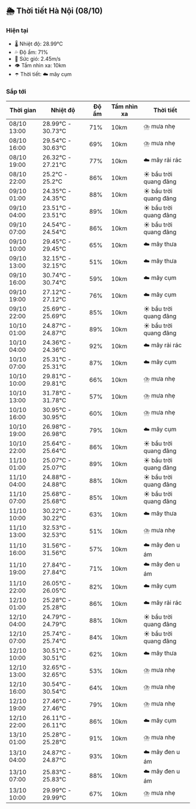 ## 🌦️ Thời tiết Hà Nội (08/10)

### Hiện tại

- 🌡️ Nhiệt độ: 28.99℃
- 💦 Độ ẩm: 71%
- 💨 Sức gió: 2.45m/s
- 👁️ Tầm nhìn xa: 10km
- ☂️ Thời tiết: ☁️ mây cụm

### Sắp tới

| Thời gian | Nhiệt độ | Độ ẩm | Tầm nhìn xa | Thời tiết |
| --- | --- | --- | --- | --- |
| 08/10 13:00 | 28.99℃ - 30.73℃ | 71% | 10km | ⛈️ mưa nhẹ |
| 08/10 16:00 | 29.54℃ - 30.63℃ | 69% | 10km | ⛈️ mưa nhẹ |
| 08/10 19:00 | 26.32℃ - 27.21℃ | 77% | 10km | ☁️ mây rải rác |
| 08/10 22:00 | 25.2℃ - 25.2℃ | 86% | 10km | ☀️ bầu trời quang đãng |
| 09/10 01:00 | 24.35℃ - 24.35℃ | 88% | 10km | ☀️ bầu trời quang đãng |
| 09/10 04:00 | 23.51℃ - 23.51℃ | 89% | 10km | ☀️ bầu trời quang đãng |
| 09/10 07:00 | 24.54℃ - 24.54℃ | 86% | 10km | ☀️ bầu trời quang đãng |
| 09/10 10:00 | 29.45℃ - 29.45℃ | 65% | 10km | ☁️ mây thưa |
| 09/10 13:00 | 32.15℃ - 32.15℃ | 51% | 10km | ☁️ mây thưa |
| 09/10 16:00 | 30.74℃ - 30.74℃ | 59% | 10km | ☁️ mây cụm |
| 09/10 19:00 | 27.12℃ - 27.12℃ | 76% | 10km | ☁️ mây cụm |
| 09/10 22:00 | 25.69℃ - 25.69℃ | 85% | 10km | ☀️ bầu trời quang đãng |
| 10/10 01:00 | 24.87℃ - 24.87℃ | 89% | 10km | ☀️ bầu trời quang đãng |
| 10/10 04:00 | 24.36℃ - 24.36℃ | 92% | 10km | ☁️ mây rải rác |
| 10/10 07:00 | 25.31℃ - 25.31℃ | 87% | 10km | ☁️ mây cụm |
| 10/10 10:00 | 29.81℃ - 29.81℃ | 66% | 10km | ⛈️ mưa nhẹ |
| 10/10 13:00 | 31.78℃ - 31.78℃ | 57% | 10km | ⛈️ mưa nhẹ |
| 10/10 16:00 | 30.95℃ - 30.95℃ | 60% | 10km | ⛈️ mưa nhẹ |
| 10/10 19:00 | 26.98℃ - 26.98℃ | 79% | 10km | ☁️ mây cụm |
| 10/10 22:00 | 25.64℃ - 25.64℃ | 86% | 10km | ☀️ bầu trời quang đãng |
| 11/10 01:00 | 25.07℃ - 25.07℃ | 89% | 10km | ☀️ bầu trời quang đãng |
| 11/10 04:00 | 24.88℃ - 24.88℃ | 88% | 10km | ☀️ bầu trời quang đãng |
| 11/10 07:00 | 25.68℃ - 25.68℃ | 85% | 10km | ☀️ bầu trời quang đãng |
| 11/10 10:00 | 30.22℃ - 30.22℃ | 63% | 10km | ☁️ mây thưa |
| 11/10 13:00 | 32.53℃ - 32.53℃ | 51% | 10km | ⛈️ mưa nhẹ |
| 11/10 16:00 | 31.56℃ - 31.56℃ | 57% | 10km | ☁️ mây đen u ám |
| 11/10 19:00 | 27.84℃ - 27.84℃ | 71% | 10km | ☁️ mây đen u ám |
| 11/10 22:00 | 26.05℃ - 26.05℃ | 82% | 10km | ☁️ mây cụm |
| 12/10 01:00 | 25.28℃ - 25.28℃ | 86% | 10km | ☁️ mây rải rác |
| 12/10 04:00 | 24.79℃ - 24.79℃ | 88% | 10km | ☀️ bầu trời quang đãng |
| 12/10 07:00 | 25.74℃ - 25.74℃ | 84% | 10km | ☀️ bầu trời quang đãng |
| 12/10 10:00 | 30.51℃ - 30.51℃ | 62% | 10km | ☁️ mây thưa |
| 12/10 13:00 | 32.65℃ - 32.65℃ | 53% | 10km | ⛈️ mưa nhẹ |
| 12/10 16:00 | 30.54℃ - 30.54℃ | 64% | 10km | ⛈️ mưa nhẹ |
| 12/10 19:00 | 27.46℃ - 27.46℃ | 79% | 10km | ⛈️ mưa nhẹ |
| 12/10 22:00 | 26.11℃ - 26.11℃ | 86% | 10km | ☁️ mây cụm |
| 13/10 01:00 | 25.28℃ - 25.28℃ | 91% | 10km | ⛈️ mưa nhẹ |
| 13/10 04:00 | 24.87℃ - 24.87℃ | 93% | 10km | ☁️ mây đen u ám |
| 13/10 07:00 | 25.83℃ - 25.83℃ | 88% | 10km | ☁️ mây đen u ám |
| 13/10 10:00 | 29.99℃ - 29.99℃ | 67% | 10km | ⛈️ mưa nhẹ |
